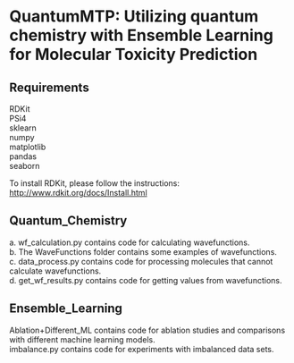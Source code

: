 # QuantumMTP: Utilizing quantum chemistry with Ensemble Learning for Molecular Toxicity Prediction

## Requirements
RDKit    
PSi4    
sklearn    
numpy    
matplotlib    
pandas    
seaborn    
    
To install RDKit, please follow the instructions: http://www.rdkit.org/docs/Install.html

## Quantum_Chemistry 

a. wf_calculation.py contains code for calculating wavefunctions.    
b. The WaveFunctions folder contains some examples of wavefunctions.    
c. data_process.py contains code for processing molecules that cannot calculate wavefunctions.    
d. get_wf_results.py contains code for getting values from wavefunctions.    

## Ensemble_Learning
Ablation+Different_ML contains code for ablation studies and comparisons with different machine learning models.    
imbalance.py contains code for experiments with imbalanced data sets.
